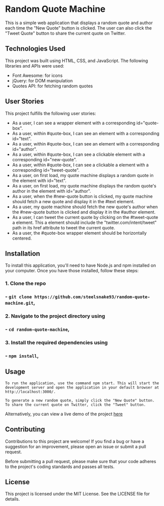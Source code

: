 # Random Quote Machine

 This is a simple web application that displays a random quote and author each time the "New Quote" button is clicked. The user can also click the "Tweet Quote" button to share the current quote on Twitter.

## Technologies Used

This project was built using HTML, CSS, and JavaScript. The following libraries and APIs were used:

- Font Awesome: for icons
- jQuery: for DOM manipulation
- Quotes API: for fetching random quotes

## User Stories

This project fulfills the following user stories:

- As a user, I can see a wrapper element with a corresponding id="quote-box".
- As a user, within #quote-box, I can see an element with a corresponding id="text".
- As a user, within #quote-box, I can see an element with a corresponding id="author".
- As a user, within #quote-box, I can see a clickable element with a corresponding id="new-quote".
- As a user, within #quote-box, I can see a clickable a element with a corresponding id="tweet-quote".
- As a user, on first load, my quote machine displays a random quote in the element with id="text".
- As a user, on first load, my quote machine displays the random quote's author in the element with id="author".
- As a user, when the #new-quote button is clicked, my quote machine should fetch a new quote and display it in the #text element.
- As a user, my quote machine should fetch the new quote's author when the #new-quote button is clicked and display it in the #author element.
- As a user, I can tweet the current quote by clicking on the #tweet-quote a element. This a element should include the "twitter.com/intent/tweet" path in its href attribute to tweet the current quote.
- As a user, the #quote-box wrapper element should be horizontally centered.

## Installation

To install this application, you'll need to have Node.js and npm installed on your computer. Once you have those installed, follow these steps:

### 1. Clone the repo

### - `git clone https://github.com/steelsnake93/random-quote-machine.git`,

### 2. Navigate to the project directory using

### - `cd random-quote-machine`,

### 3. Install the required dependencies using

### - `npm install`,

## Usage

    To run the application, use the command npm start. This will start the development server and open the application in your default browser at http://localhost:3000/.

    To generate a new random quote, simply click the "New Quote" button. To share the current quote on Twitter, click the "Tweet" button.

Alternatively, you can view a live demo of the project [here]() 

## Contributing

Contributions to this project are welcome! If you find a bug or have a suggestion for an improvement, please open an issue or submit a pull request.

Before submitting a pull request, please make sure that your code adheres to the project's coding standards and passes all tests.

## License

This project is licensed under the MIT License. See the LICENSE file for details.